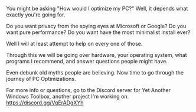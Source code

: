 You might be asking "How would I optimize my PC?" Well, it depends what exactly you're going for.

Do you want privacy from the spying eyes at Microsoft or Google? Do you want pure performance? Do you want have the most minimalist install ever?

Well I will at least attempt to help on every one of those.

Through this we will be going over hardware, your operating system, what programs I recommend, and answer questions people might have.

Even debunk old myths people are believing. Now time to go through the journey of PC Optimizations.

For more info or questions, go to the Discord server for Yet Another Windows Toolbox, another project I'm working on. https://discord.gg/VqErADgXYh
